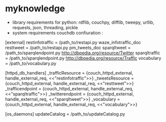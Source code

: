 # myknowledge

* library requirements for python: rdflib, couchpy, difflib, tweepy, urllib, requests, json, threading, pickle
* system requirements couchdb confiuration :

[external]
restinfotraffic = /path_to/restapi.py waze_infotraffic_doc
resttweet = /path_to/restapi.py pm_tweets_doc
sparqltweet = /path_to/sparqlendpoint.py http://dbpedia.org/resource/Twitter
sparqltraffic = /path_to/sparqlendpoint.py http://dbpedia.org/resource/Traffic
vocabulary = /path_to/vocabulary.py

[httpd_db_handlers]
_trafficResource = {couch_httpd_external, handle_external_req, <<"restinfotraffic">>}
_tweetsResource = {couch_httpd_external, handle_external_req, <<"resttweet">>}
_trafficendpoint = {couch_httpd_external, handle_external_req, <<"sparqltraffic">>}
_twitterendpoint = {couch_httpd_external, handle_external_req, <<"sparqltweet">>}
_vocabulary = {couch_httpd_external, handle_external_req, <<"vocabulary">>}

[os_daemons]
updateCatalog = /path_to/updateCatalog.py
